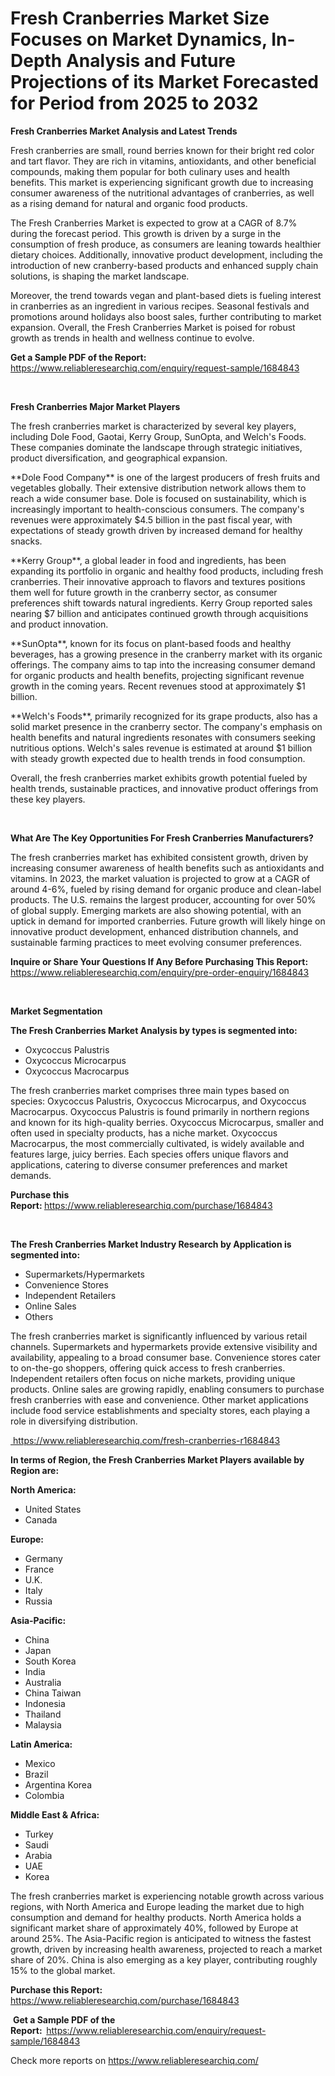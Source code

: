 <p><h1>Fresh Cranberries Market Size Focuses on Market Dynamics, In-Depth Analysis and Future Projections of its Market Forecasted for Period from 2025 to 2032</h1></p><p><strong>Fresh Cranberries Market Analysis and Latest Trends</strong></p>
<p><p>Fresh cranberries are small, round berries known for their bright red color and tart flavor. They are rich in vitamins, antioxidants, and other beneficial compounds, making them popular for both culinary uses and health benefits. This market is experiencing significant growth due to increasing consumer awareness of the nutritional advantages of cranberries, as well as a rising demand for natural and organic food products.</p><p>The Fresh Cranberries Market is expected to grow at a CAGR of 8.7% during the forecast period. This growth is driven by a surge in the consumption of fresh produce, as consumers are leaning towards healthier dietary choices. Additionally, innovative product development, including the introduction of new cranberry-based products and enhanced supply chain solutions, is shaping the market landscape. </p><p>Moreover, the trend towards vegan and plant-based diets is fueling interest in cranberries as an ingredient in various recipes. Seasonal festivals and promotions around holidays also boost sales, further contributing to market expansion. Overall, the Fresh Cranberries Market is poised for robust growth as trends in health and wellness continue to evolve.</p></p>
<p><strong>Get a Sample PDF of the Report:&nbsp;</strong> <a href="https://www.reliableresearchiq.com/enquiry/request-sample/1684843?utm_campaign=2731&utm_medium=2&utm_source=Github&utm_content=ia&utm_term=07042025&utm_id=fresh-cranberries">https://www.reliableresearchiq.com/enquiry/request-sample/1684843</a></p>
<p>&nbsp;</p>
<p><strong>Fresh Cranberries Major Market Players</strong></p>
<p><p>The fresh cranberries market is characterized by several key players, including Dole Food, Gaotai, Kerry Group, SunOpta, and Welch's Foods. These companies dominate the landscape through strategic initiatives, product diversification, and geographical expansion.</p><p>**Dole Food Company** is one of the largest producers of fresh fruits and vegetables globally. Their extensive distribution network allows them to reach a wide consumer base. Dole is focused on sustainability, which is increasingly important to health-conscious consumers. The company's revenues were approximately $4.5 billion in the past fiscal year, with expectations of steady growth driven by increased demand for healthy snacks.</p><p>**Kerry Group**, a global leader in food and ingredients, has been expanding its portfolio in organic and healthy food products, including fresh cranberries. Their innovative approach to flavors and textures positions them well for future growth in the cranberry sector, as consumer preferences shift towards natural ingredients. Kerry Group reported sales nearing $7 billion and anticipates continued growth through acquisitions and product innovation.</p><p>**SunOpta**, known for its focus on plant-based foods and healthy beverages, has a growing presence in the cranberry market with its organic offerings. The company aims to tap into the increasing consumer demand for organic products and health benefits, projecting significant revenue growth in the coming years. Recent revenues stood at approximately $1 billion.</p><p>**Welch's Foods**, primarily recognized for its grape products, also has a solid market presence in the cranberry sector. The company's emphasis on health benefits and natural ingredients resonates with consumers seeking nutritious options. Welch's sales revenue is estimated at around $1 billion with steady growth expected due to health trends in food consumption.</p><p>Overall, the fresh cranberries market exhibits growth potential fueled by health trends, sustainable practices, and innovative product offerings from these key players.</p></p>
<p>&nbsp;</p>
<p><strong>What Are The Key Opportunities For Fresh Cranberries Manufacturers?</strong></p>
<p><p>The fresh cranberries market has exhibited consistent growth, driven by increasing consumer awareness of health benefits such as antioxidants and vitamins. In 2023, the market valuation is projected to grow at a CAGR of around 4-6%, fueled by rising demand for organic produce and clean-label products. The U.S. remains the largest producer, accounting for over 50% of global supply. Emerging markets are also showing potential, with an uptick in demand for imported cranberries. Future growth will likely hinge on innovative product development, enhanced distribution channels, and sustainable farming practices to meet evolving consumer preferences.</p></p>
<p><strong>Inquire or Share Your Questions If Any Before Purchasing This Report:</strong> <a href="https://www.reliableresearchiq.com/enquiry/pre-order-enquiry/1684843?utm_campaign=2731&utm_medium=2&utm_source=Github&utm_content=ia&utm_term=07042025&utm_id=fresh-cranberries">https://www.reliableresearchiq.com/enquiry/pre-order-enquiry/1684843</a></p>
<p>&nbsp;</p>
<p><strong>Market Segmentation</strong></p>
<p><strong>The Fresh Cranberries Market Analysis by types is segmented into:</strong></p>
<p><ul><li>Oxycoccus Palustris</li><li>Oxycoccus Microcarpus</li><li>Oxycoccus Macrocarpus</li></ul></p>
<p><p>The fresh cranberries market comprises three main types based on species: Oxycoccus Palustris, Oxycoccus Microcarpus, and Oxycoccus Macrocarpus. Oxycoccus Palustris is found primarily in northern regions and known for its high-quality berries. Oxycoccus Microcarpus, smaller and often used in specialty products, has a niche market. Oxycoccus Macrocarpus, the most commercially cultivated, is widely available and features large, juicy berries. Each species offers unique flavors and applications, catering to diverse consumer preferences and market demands.</p></p>
<p><strong>Purchase this Report:&nbsp;</strong><a href="https://www.reliableresearchiq.com/purchase/1684843?utm_campaign=2731&utm_medium=2&utm_source=Github&utm_content=ia&utm_term=07042025&utm_id=fresh-cranberries">https://www.reliableresearchiq.com/purchase/1684843</a></p>
<p>&nbsp;</p>
<p><strong>The Fresh Cranberries Market Industry Research by Application is segmented into:</strong></p>
<p><ul><li>Supermarkets/Hypermarkets</li><li>Convenience Stores</li><li>Independent Retailers</li><li>Online Sales</li><li>Others</li></ul></p>
<p><p>The fresh cranberries market is significantly influenced by various retail channels. Supermarkets and hypermarkets provide extensive visibility and availability, appealing to a broad consumer base. Convenience stores cater to on-the-go shoppers, offering quick access to fresh cranberries. Independent retailers often focus on niche markets, providing unique products. Online sales are growing rapidly, enabling consumers to purchase fresh cranberries with ease and convenience. Other market applications include food service establishments and specialty stores, each playing a role in diversifying distribution.</p></p>
<p><a href="https://www.reliableresearchiq.com/fresh-cranberries-r1684843?utm_campaign=2731&utm_medium=2&utm_source=Github&utm_content=ia&utm_term=07042025&utm_id=fresh-cranberries">&nbsp;https://www.reliableresearchiq.com/fresh-cranberries-r1684843</a></p>
<p><strong>In terms of Region, the Fresh Cranberries Market Players available by Region are:</strong></p>
<p>
    <p> <strong> North America: </strong>
        <ul>
            <li>United States</li>
            <li>Canada</li>
        </ul>
        </p> 
    <p> <strong> Europe: </strong>
        <ul>
            <li>Germany</li>
            <li>France</li>
            <li>U.K.</li>
            <li>Italy</li>
            <li>Russia</li>
        </ul>
        </p> 
    <p> <strong> Asia-Pacific: </strong>
        <ul>
            <li>China</li>
            <li>Japan</li>
            <li>South Korea</li>
            <li>India</li>
            <li>Australia</li>
            <li>China Taiwan</li>
            <li>Indonesia</li>
            <li>Thailand</li>
            <li>Malaysia</li>
        </ul>
        </p> 
    <p> <strong> Latin America: </strong>
        <ul>
            <li>Mexico</li>
            <li>Brazil</li>
            <li>Argentina Korea</li>
            <li>Colombia</li>
        </ul>
        </p> 
    <p> <strong> Middle East & Africa: </strong>
        <ul>
            <li>Turkey</li>
            <li>Saudi</li>
            <li>Arabia</li>
            <li>UAE</li>
            <li>Korea</li>
        </ul>
    </p>
    </p>
<p><p>The fresh cranberries market is experiencing notable growth across various regions, with North America and Europe leading the market due to high consumption and demand for healthy products. North America holds a significant market share of approximately 40%, followed by Europe at around 25%. The Asia-Pacific region is anticipated to witness the fastest growth, driven by increasing health awareness, projected to reach a market share of 20%. China is also emerging as a key player, contributing roughly 15% to the global market.</p></p>
<p><strong>Purchase this Report: </strong><a href="https://www.reliableresearchiq.com/purchase/1684843?utm_campaign=2731&utm_medium=2&utm_source=Github&utm_content=ia&utm_term=07042025&utm_id=fresh-cranberries">https://www.reliableresearchiq.com/purchase/1684843</a></p>
<p>&nbsp;<strong>Get a Sample PDF of the Report:&nbsp;&nbsp;</strong><a href="https://www.reliableresearchiq.com/enquiry/request-sample/1684843?utm_campaign=2731&utm_medium=2&utm_source=Github&utm_content=ia&utm_term=07042025&utm_id=fresh-cranberries">https://www.reliableresearchiq.com/enquiry/request-sample/1684843</a></p>
<p><strong></strong></p>
<p>Check more reports on <a href="https://www.reliableresearchiq.com/?utm_campaign=2731&utm_medium=2&utm_source=Github&utm_content=ia&utm_term=07042025&utm_id=fresh-cranberries">https://www.reliableresearchiq.com/</a></p>